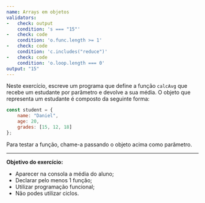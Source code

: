 ```yaml
---
name: Arrays em objetos
validators:
-   check: output
    condition: 's === "15"'
-   check: code
    condition: 'o.func.length >= 1'
-   check: code
    condition: 'c.includes("reduce")'
-   check: code
    condition: 'o.loop.length === 0'
output: "15"
---
```


Neste exercício, escreve um programa que define a função `calcAvg` que recebe um estudante por parâmetro e devolve a sua média. O objeto que representa um estudante é composto da seguinte forma:

```js
const student = {
    name: "Daniel",
    age: 20,
    grades: [15, 12, 18]
};
```

Para testar a função, chame-a passando o objeto acima como parâmetro.

***

**Objetivo do exercício:**
- Aparecer na consola a média do aluno;
- Declarar pelo menos 1 função;
- Utilizar programação funcional;
- Não podes utilizar ciclos.